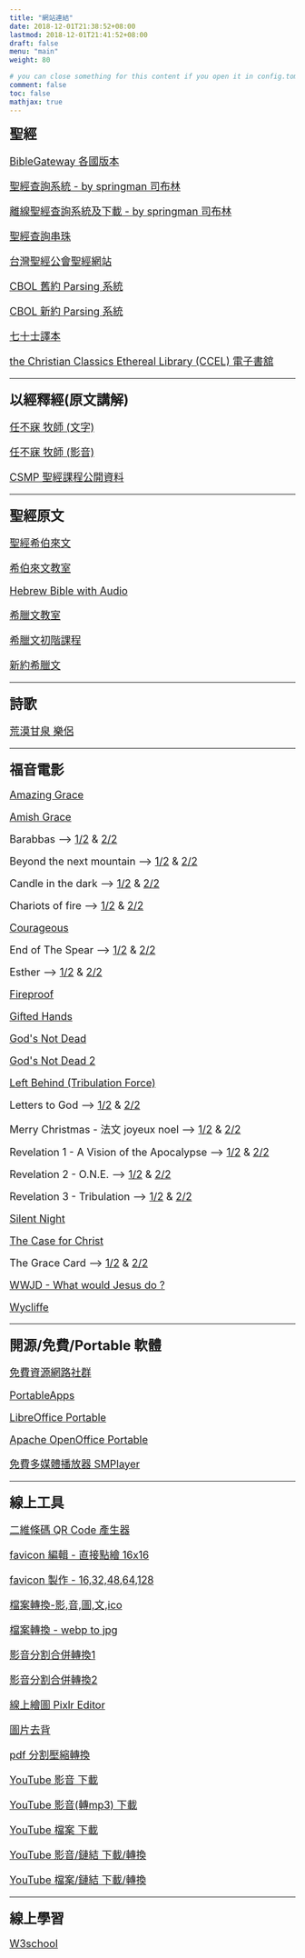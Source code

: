 ```yaml
---
title: "網站連結"
date: 2018-12-01T21:38:52+08:00
lastmod: 2018-12-01T21:41:52+08:00
draft: false
menu: "main"
weight: 80

# you can close something for this content if you open it in config.toml.
comment: false
toc: false
mathjax: true
---
```


<font size="5"><b>聖經</b></font>

<font size="4">

[BibleGateway 各國版本](https://www.biblegateway.com/)

[聖經查詢系統 - by springman 司布林](/OfflineBible076/index.html)

[離線聖經查詢系統及下載 - by springman 司布林](http://springbible.fhl.net/OfflineBible/offline.html)

[聖經查詢串珠](https://thingclear.com/Bible/vol.php?_Lng=B5)

[台灣聖經公會聖經網站](http://cb.fhl.net/)

[CBOL 舊約 Parsing 系統](http://a2z.fhl.net/php/parsing.php?engs=Gen&chap=1&sec=1)

[CBOL 新約 Parsing 系統](https://bible.fhl.net/new/fhlwhparsing.php?engs=Matt&chap=1&sec=1)

[七十士譯本](https://biblehub.com/interlinear/apostolic/)

[the Christian Classics Ethereal Library (CCEL) 電子書舘](https://www.ccel.org/)

---

<font size="5"><b>以經釋經(原文講解)</b></font>

<font size="4">

[任不寐 牧師 (文字)](http://www.bible.url.tw/bmzy-montrealccc-com/index.html)

[任不寐 牧師 (影音)](https://www.youtube.com/channel/UC2MgB-upjmPWAP_p7hdk_MQ/playlists)

[CSMP 聖經課程公開資料](http://csmp.hisword.cn/#/csmp-info)

---

<font size="5"><b>聖經原文</b></font>

<font size="4">

[聖經希伯來文](http://www.chioulaoshi.org/BH/index.html)

[希伯來文教室](http://hebrew.fhl.net/)

[Hebrew Bible with Audio](http://bible.ort.org/intro1.asp?lang=1)

[希臘文教室](http://a2z.fhl.net/bible/greek/greek.html)

[希臘文初階課程](http://www.belovedhome.org/greekcourse.htm)

[新約希臘文](http://www.chioulaoshi.org/BGreek/index.html)

---

<font size="5"><b>詩歌</b></font>

<font size="4">

[荒漠甘泉  樂侶](http://www.hymncompanions.org/index2.php)

---

<font size="5"><b>福音電影</b></font>

<font size="4">

[Amazing Grace](https://www.fuyin.tv/html/655/6429.html)

[Amish Grace](https://www.fuyin.tv/html/2412/36018.html)

Barabbas -->
[1/2](https://www.fuyin.tv/html/1815/25366.html) & [2/2](https://www.fuyin.tv/html/1815/25367.html)

Beyond the next mountain -->
[1/2](https://www.fuyin.tv/html/1836/25417.html) & [2/2](https://www.fuyin.tv/html/1836/25418.html)

Candle in the dark -->
[1/2](https://www.fuyin.tv/html/1814/25364.html) & [2/2](https://www.fuyin.tv/html/1814/25365.html)

Chariots of fire -->
[1/2](https://www.fuyin.tv/html/691/6788.html) & [2/2](https://www.fuyin.tv/html/691/6789.html)

[Courageous](https://www.fuyin.tv/html/1257/49482.html)

End of The Spear -->
[1/2](https://www.fuyin.tv/html/1832/25410.html) & [2/2](https://www.fuyin.tv/html/1832/25411.html)

Esther -->
[1/2](https://www.fuyin.tv/html/1848/25438.html) & [2/2](https://www.fuyin.tv/html/1848/25439.html)

[Fireproof](https://www.fuyin.tv/html/947/8168.html)

[Gifted Hands](https://www.fuyin.tv/html/1010/9552.html)

[God's Not Dead](https://www.fuyin.tv/html/2475/37113.html)

[God's Not Dead 2](https://www.fuyin.tv/html/2764/44529.html)

[Left Behind (Tribulation Force)](https://www.fuyin.tv/html/1188/12820.html)

Letters to God -->
[1/2](https://www.fuyin.tv/html/1098/11074.html) & [2/2](https://www.fuyin.tv/html/1098/11075.html)

Merry Christmas - 法文 joyeux noel -->
[1/2](https://www.fuyin.tv/html/919/7800.html) & [2/2](https://www.fuyin.tv/html/919/7801.html)

Revelation 1 - A Vision of the Apocalypse -->
[1/2](https://www.fuyin.tv/html/189/1452.html) & [2/2](https://www.fuyin.tv/html/189/1453.html)

Revelation 2 - O.N.E. -->
[1/2](https://www.fuyin.tv/html/186/1447.html) & [2/2](https://www.fuyin.tv/html/186/1448.html)

Revelation 3 - Tribulation -->
[1/2](https://www.fuyin.tv/html/187/1449.html) & [2/2](https://www.fuyin.tv/html/187/1450.html)

[Silent Night](https://www.fuyin.tv/html/920/7802.html)

[The Case for Christ](https://www.fuyin.tv/html/2822/48495.html)

The Grace Card -->
[1/2](https://www.fuyin.tv/html/2446/36682.html) & [2/2](https://www.fuyin.tv/html/2446/36683.html)

[WWJD - What would Jesus do ?](https://www.fuyin.tv/html/1189/13273.html)

[Wycliffe](https://www.fuyin.tv/html/22/55.html)

---

<font size="5"><b>開源/免費/Portable 軟體</b></font>

<font size="4">

[免費資源網路社群](https://free.com.tw/)

[PortableApps](https://portableapps.com/zh-tw)

[LibreOffice Portable](https://portableapps.com/apps/office/libreoffice_portable)

[Apache OpenOffice Portable](https://portableapps.com/apps/office/openoffice_portable)

[免費多媒體播放器 SMPlayer](https://www.smplayer.info/)

---

<font size="5"><b>線上工具</b></font>

<font size="4">

[二維條碼 QR Code 產生器](https://qr.ioi.tw/zh/)

[favicon 編輯 - 直接點繪 16x16](https://www.favicon.cc/)

[favicon 製作 - 16,32,48,64,128](http://tw.faviconico.org/)

[檔案轉換-影,音,圖,文,ico](https://www.aconvert.com/tw/)

[檔案轉換 - webp to jpg](https://www.aconvert.com/tw/image/webp-to-jpg/#)

[影音分割合併轉換1](https://mergeaudio.online)

[影音分割合併轉換2](https://mp3cut.net/tw/)

[線上繪圖 Pixlr Editor](https://pixlr.com/editor/)

[圖片去背](http://www.aigei.com/bgremover)

[pdf 分割壓縮轉換](https://pdf.io/tw/)

[YouTube 影音 下載](https://sconverter.com/zh-tw/)

[YouTube 影音(轉mp3) 下載](https://www.yt2mp3.ws)

[YouTube 檔案 下載](http://kej.tw/flvretriever/)

[YouTube 影音/鏈結 下載/轉換](https://convert-video-online.com/tw/)

[YouTube 檔案/鏈結 下載/轉換](https://www.aconvert.com/tw/video/)

---

<font size="5"><b>線上學習</b></font>

<font size="4">

[W3school](http://www.w3school.com.cn/)